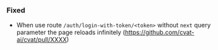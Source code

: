 ### Fixed

- When use route `/auth/login-with-token/<token>` without `next` query parameter
the page reloads infinitely (<https://github.com/cvat-ai/cvat/pull/XXXX>)
